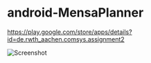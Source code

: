# android-MensaPlanner

https://play.google.com/store/apps/details?id=de.rwth_aachen.comsys.assignment2

![Screenshot](https://lh3.googleusercontent.com/eVRqqpzXZ2nrnBnlpNrqnm67IG5dWFQZa_5Ql-wb7l7xKYwm4ncqZt7363RSYBR6K5-2=h310)
